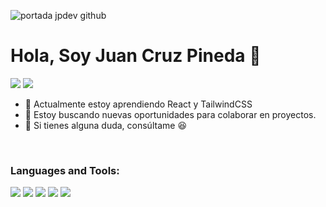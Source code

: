 ![portada jpdev github](https://github.com/juancpdev/Sobre-mi/assets/102560793/4fbfa028-0207-41c9-9b2e-6c20e36446c7)

# Hola, Soy Juan Cruz Pineda 👋

[<img src="https://img.shields.io/badge/linkedin-%230077B5.svg?&style=for-the-badge&logo=linkedin&logoColor=white">](https://www.linkedin.com/in/juancpdev/)
[<img src="https://img.shields.io/badge/Portfolio-%23000000.svg?&style=for-the-badge">](https://www.jpdev.site/)

- 🌱 Actualmente estoy aprendiendo React y TailwindCSS
- 👯 Estoy buscando nuevas oportunidades para colaborar en proyectos.
- 💬 Si tienes alguna duda, consúltame :laughing:
<br/>

### Languages and Tools:
<div display="flex">
  <img src="https://img.shields.io/badge/html5%20-%23E34F26.svg?&style=for-the-badge&logo=html5&logoColor=white">
  <img src="https://img.shields.io/badge/css3%20-%231572B6.svg?&style=for-the-badge&logo=css3&logoColor=white">
  <img src="https://img.shields.io/badge/javascript-%23F7DF1E.svg?&style=for-the-badge&logo=javascript&logoColor=black&labelColor=black">
  <img src="https://img.shields.io/badge/git%20-%23F05033.svg?&style=for-the-badge&logo=git&logoColor=white"/>
  <img src="https://img.shields.io/badge/github%20-%23121011.svg?&style=for-the-badge&logo=github&logoColor=white"/>
</div>
<br/>

